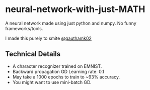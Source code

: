 # neural-network-with-just-MATH
A neural network made using just python and numpy. No funny frameworks/tools.

I made this purely to smite [@gauthamk02](https://github.com/gauthamk02)

<h2>Technical Details</h2>
<ul>
  <li>A character recognizer trained on EMNIST.</li>
  <li>Backward propagation GD Learning rate: 0.1</li>
  <li>May take a 1000 epochs to train to ~93% accuracy.</li>
  <li>You might want to use mini-batch GD.</li>
</ul>

